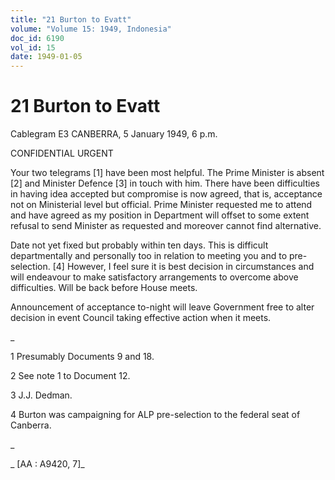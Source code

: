```yaml
---
title: "21 Burton to Evatt"
volume: "Volume 15: 1949, Indonesia"
doc_id: 6190
vol_id: 15
date: 1949-01-05
---
```


# 21 Burton to Evatt

Cablegram E3 CANBERRA, 5 January 1949, 6 p.m.

CONFIDENTIAL URGENT

Your two telegrams [1] have been most helpful. The Prime Minister is absent [2] and Minister Defence [3] in touch with him. There have been difficulties in having idea accepted but compromise is now agreed, that is, acceptance not on Ministerial level but official. Prime Minister requested me to attend and have agreed as my position in Department will offset to some extent refusal to send Minister as requested and moreover cannot find alternative.

Date not yet fixed but probably within ten days. This is difficult departmentally and personally too in relation to meeting you and to pre-selection. [4] However, I feel sure it is best decision in circumstances and will endeavour to make satisfactory arrangements to overcome above difficulties. Will be back before House meets.

Announcement of acceptance to-night will leave Government free to alter decision in event Council taking effective action when it meets.

_

1 Presumably Documents 9 and 18.

2 See note 1 to Document 12.

3 J.J. Dedman.

4 Burton was campaigning for ALP pre-selection to the federal seat of Canberra.

_

_ [AA : A9420, 7]_
